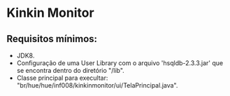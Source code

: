 # Kinkin Monitor

Requisitos mínimos:
------------------------------

- JDK8.
- Configuração de uma User Library com o arquivo 'hsqldb-2.3.3.jar' que se encontra dentro do diretório "/lib".
- Classe principal para execultar: "br/hue/hue/inf008/kinkinmonitor/ui/TelaPrincipal.java".
